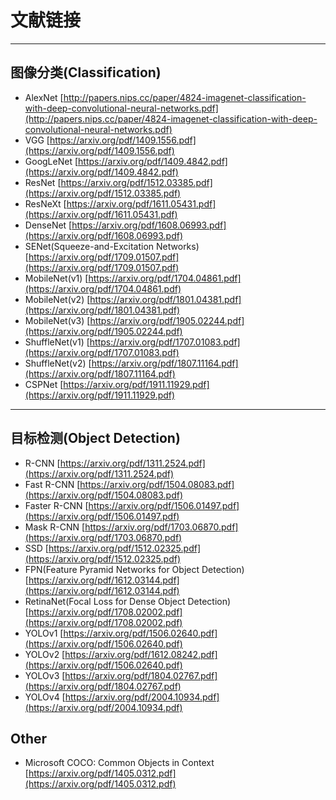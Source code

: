 # 文献链接

-----

## 图像分类(Classification)
- AlexNet [http://papers.nips.cc/paper/4824-imagenet-classification-with-deep-convolutional-neural-networks.pdf](http://papers.nips.cc/paper/4824-imagenet-classification-with-deep-convolutional-neural-networks.pdf)
- VGG [https://arxiv.org/pdf/1409.1556.pdf](https://arxiv.org/pdf/1409.1556.pdf)
- GoogLeNet [https://arxiv.org/pdf/1409.4842.pdf](https://arxiv.org/pdf/1409.4842.pdf)
- ResNet [https://arxiv.org/pdf/1512.03385.pdf](https://arxiv.org/pdf/1512.03385.pdf)
- ResNeXt [https://arxiv.org/pdf/1611.05431.pdf](https://arxiv.org/pdf/1611.05431.pdf)
- DenseNet [https://arxiv.org/pdf/1608.06993.pdf](https://arxiv.org/pdf/1608.06993.pdf)
- SENet(Squeeze-and-Excitation Networks) [https://arxiv.org/pdf/1709.01507.pdf](https://arxiv.org/pdf/1709.01507.pdf)
- MobileNet(v1) [https://arxiv.org/pdf/1704.04861.pdf](https://arxiv.org/pdf/1704.04861.pdf)
- MobileNet(v2) [https://arxiv.org/pdf/1801.04381.pdf](https://arxiv.org/pdf/1801.04381.pdf)
- MobileNet(v3) [https://arxiv.org/pdf/1905.02244.pdf](https://arxiv.org/pdf/1905.02244.pdf)
- ShuffleNet(v1) [https://arxiv.org/pdf/1707.01083.pdf](https://arxiv.org/pdf/1707.01083.pdf)
- ShuffleNet(v2) [https://arxiv.org/pdf/1807.11164.pdf](https://arxiv.org/pdf/1807.11164.pdf)
- CSPNet [https://arxiv.org/pdf/1911.11929.pdf](https://arxiv.org/pdf/1911.11929.pdf)

------

## 目标检测(Object Detection)
- R-CNN [https://arxiv.org/pdf/1311.2524.pdf](https://arxiv.org/pdf/1311.2524.pdf)
- Fast R-CNN [https://arxiv.org/pdf/1504.08083.pdf](https://arxiv.org/pdf/1504.08083.pdf)
- Faster R-CNN [https://arxiv.org/pdf/1506.01497.pdf](https://arxiv.org/pdf/1506.01497.pdf)
- Mask R-CNN [https://arxiv.org/pdf/1703.06870.pdf](https://arxiv.org/pdf/1703.06870.pdf)
- SSD [https://arxiv.org/pdf/1512.02325.pdf](https://arxiv.org/pdf/1512.02325.pdf)
- FPN(Feature Pyramid Networks for Object Detection) [https://arxiv.org/pdf/1612.03144.pdf](https://arxiv.org/pdf/1612.03144.pdf)
- RetinaNet(Focal Loss for Dense Object Detection) [https://arxiv.org/pdf/1708.02002.pdf](https://arxiv.org/pdf/1708.02002.pdf)
- YOLOv1 [https://arxiv.org/pdf/1506.02640.pdf](https://arxiv.org/pdf/1506.02640.pdf)
- YOLOv2 [https://arxiv.org/pdf/1612.08242.pdf](https://arxiv.org/pdf/1506.02640.pdf)
- YOLOv3 [https://arxiv.org/pdf/1804.02767.pdf](https://arxiv.org/pdf/1804.02767.pdf)
- YOLOv4 [https://arxiv.org/pdf/2004.10934.pdf](https://arxiv.org/pdf/2004.10934.pdf)


## Other
- Microsoft COCO: Common Objects in Context [https://arxiv.org/pdf/1405.0312.pdf](https://arxiv.org/pdf/1405.0312.pdf)
